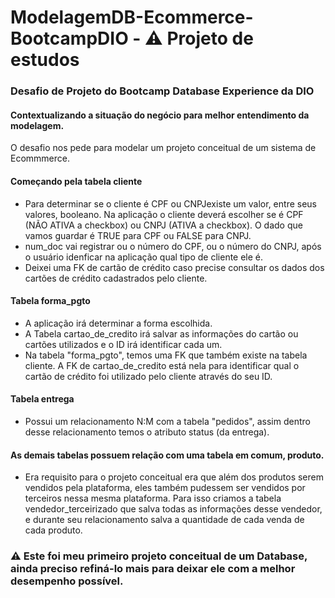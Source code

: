 # ModelagemDB-Ecommerce-BootcampDIO - ⚠️ Projeto de estudos
### Desafio de Projeto do Bootcamp Database Experience da DIO

#### Contextualizando a situação do negócio para melhor entendimento da modelagem.

O desafio nos pede para modelar um projeto conceitual de um sistema de Ecommmerce.

#### Começando pela tabela cliente

* Para determinar se o cliente é CPF ou CNPJexiste um valor, entre seus valores, booleano. Na aplicação o cliente deverá escolher se é CPF (NÃO ATIVA a checkbox) ou CNPJ (ATIVA a checkbox). O dado que vamos guardar é TRUE para CPF ou FALSE para CNPJ.
* num_doc vai registrar ou o número do CPF, ou o número do CNPJ, após o usuário idenficar na aplicação qual tipo de cliente ele é.
* Deixei uma FK de cartão de crédito caso precise consultar os dados dos cartões de crédito cadastrados pelo cliente.


#### Tabela forma_pgto

* A aplicação irá determinar a forma escolhida.
* A Tabela cartao_de_credito irá salvar as informações do cartão ou cartões utilizados e o ID irá identificar cada um.
* Na tabela "forma_pgto", temos uma FK que também existe na tabela cliente. A FK de cartao_de_credito está nela para identificar qual o cartão de crédito foi utilizado pelo cliente através do seu ID.

#### Tabela entrega

* Possui um relacionamento N:M com a tabela "pedidos", assim dentro desse relacionamento temos o atributo status (da entrega).


#### As demais tabelas possuem relação com uma tabela em comum, produto.

* Era requisito para o projeto conceitual era que além dos produtos serem vendidos pela plataforma, eles também pudessem ser vendidos por terceiros nessa mesma plataforma. Para isso criamos a tabela vendedor_terceirizado que salva todas as informações desse vendedor, e durante seu relacionamento salva a quantidade de cada venda de cada produto.

### ⚠️ Este foi meu primeiro projeto conceitual de um Database, ainda preciso refiná-lo mais para deixar ele com a melhor desempenho possível.
